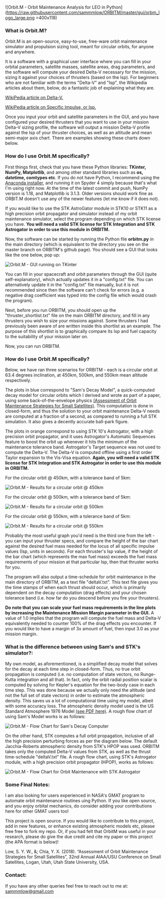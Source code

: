 ![Orbit.M - Orbit Maintenance Analysis for LEO in Python](https://raw.githubusercontent.com/sammmlow/ORBITM/master/gui/orbm_logo_large.png =400x118)

### What is Orbit.M?

Orbit.M is an open-source, easy-to-use, free-ware orbit maintenance simulator and propulsion sizing tool, meant for circular orbits, for anyone and anywhere.

It is a software with a graphical user interface where you can fill in your orbital parameters, satellite masses, satellite areas, drag parameters, and the software will compute your desired Delta-V necessary for the mission, sizing it against your choices of thrusters (based on the Isp). For beginners who are not familiar with the terms "Delta-V" and "Isp", the Wikipedia articles about them, below, do a fantastic job of explaining what they are.

[WikiPedia article on Delta-V.](https://en.wikipedia.org/wiki/Delta-v)

[WikiPedia article on Specific Impulse, or Isp.](https://en.wikipedia.org/wiki/Specific_impulse)

Once you input your orbit and satellite parameters in the GUI, and you have configured your desired thrusters that you want to use in your mission Delta-V sizing profile, the software will output a mission Delta-V profile against the Isp of your thruster choices, as well as an altitude and mean semi-major axis chart. There are examples showing these charts down below.

### How do I use Orbit.M specifically?

First things first, check that you have these Python libraries: **TKinter, NumPy, Matplotlib**, and among other standard libraries such as **os, datetime, comtypes etc**. If you do not have Python, I recommend using the [Anaconda installer](https://www.anaconda.com/), and running it on Spyder 4 simply because that's what I'm using right now. At the time of the latest commit and push, NumPy version is 1.18, and Matplotlib is 3.1.3. Older versions should work fine as ORBIT.M doesn't use any of the newer features (let me know if it does not).

If you would like to use the STK AstroGator module in STK10 or STK11 as a high precision orbit propagator and simulator instead of my orbit maintenance simulator, select the program depending on which STK license you have. **You will need a valid STK license for STK Integration and STK Astrogator in order to use this module in ORBITM.**

Now, the software can be started by running the Python file **orbitm.py** in the main directory (which is equivalent to the directory you see on the master branch on ORBITM's github page). You should see a GUI that looks like the one below, pop up:

![Orbit.M - GUI running on TKinter](https://raw.githubusercontent.com/sammmlow/ORBITM/master/gui/orbm_screenshot.png)

You can fill in your spacecraft and orbit parameters through the GUI (quite self-explanatory), which actually updates it in a "config.txt" file. You can alternatively update it in the "config.txt" file manually, but it is not recommended since then the software can't check for errors (e.g. a negative drag coefficient was typed into the config file which would crash the program).

Next, before you run ORBITM, you should open up the "thruster_shortlist.txt" file on the main ORBITM directory, and fill in any thrusters you wish to size your missions against. Some thrusters I had previously been aware of are written inside this shortlist as an example. The purpose of this shortlist is to graphically compare its Isp and fuel capacity to the suitability of your mission later on.

Now, you can run ORBITM.

### How do I use Orbit.M specifically?

Below, we have ran three scenarios for ORBITM - each is a circular orbit at 63.4 degrees inclination, at 450km, 500km, and 550km mean altitude respectively.

The plots in blue correspond to "Sam's Decay Model", a quick-computed decay model for circular orbits which I derived and wrote as part of a paper, using some back-of-the-envelope physics [(Assessment of Orbit Maintenance Strategies for Small Satellites)](https://digitalcommons.usu.edu/smallsat/2018/all2018/364/). This computation is done in closed-form, and thus the solution to your orbit maintenance Delta-V needs are computed at a fraction of a second, as compared to running a full STK simulation. It also gives a decently accurate ball-park figure.

The plots in orange correspond to using STK 10's Astrogator, with a high precision orbit propagator, and it uses Astrogator's Automatic Sequences feature to boost the orbit up whenever it hits the minimum of the maintenance tolerance band. Astrogator's Target sequence was not used to compute the Delta-V. The Delta-V is computed offline using a first order Taylor expansion to the Vis-Visa equation. **Again, you will need a valid STK license for STK Integration and STK Astrogator in order to use this module in ORBITM.**

For the circular orbit @ 450km, with a tolerance band of 5km:

![Orbit.M - Results for a circular orbit @ 450km](https://raw.githubusercontent.com/sammmlow/ORBITM/master/gui/orbm_outp_450km.png)

For the circular orbit @ 500km, with a tolerance band of 5km:

![Orbit.M - Results for a circular orbit @ 500km](https://raw.githubusercontent.com/sammmlow/ORBITM/master/gui/orbm_outp_500km.png)

For the circular orbit @ 550km, with a tolerance band of 5km:

![Orbit.M - Results for a circular orbit @ 550km](https://raw.githubusercontent.com/sammmlow/ORBITM/master/gui/orbm_outp_550km.png)

Probably the most useful graph you'd need is the third one from the left - you can input your thruster specs, and compare the height of the bar chart against the desired fuel mass needed for the locus of all specific impulse values (Isp, units in seconds). For each thruster's Isp value, if the height of the bar chart (which represents the max fuel mass) exceeds the fuel mass requirements of your mission at that particular Isp, then that thruster works for you.

The program will also output a time-schedule for orbit maintenance in the main directory of ORBITM, as a text file "deltaV.txt". This text file gives you the time stamps of when each thrust should occur, which is primarily dependent on the decay computation (drag effects) and your chosen tolerance band (i.e. how far do you descend before you fire your thrusters).

**Do note that you can scale your fuel mass requirements in the line plots by increasing the Maintenance Mission Margin parameter in the GUI.** A value of 1.0 implies that the program will compute the fuel mass and Delta-V equivalently needed to counter 100% of the drag effects you encounter. If you would like to have a margin of 3x amount of fuel, then input 3.0 as your mission margin.

### What is the difference between using Sam's and STK's simulator?:

My own model, as aforementioned, is a simplified decay model that solves for the decay at each time step in closed-form. Thus, no true orbit propagation is computed (i.e. no computation of state vectors, no Runge-Kutta integration and all that). In fact, only the orbit radial position scalar is computed by solving for Kepler's equation for the two-body case in each time step. This was done because we actually only need the altitude (and not the full set of state vectors) in order to estimate the atmospheric density. This saves us a lot of computational time using my model, albeit with some accuracy loss. The atmospheric density model used is the US Standard Atmosphere 1976 Model [(see PDF here)](https://github.com/sammmlow/ORBITM/blob/master/docs/USSA1976.pdf). A rough flow chart of using Sam's Model works is as follows:

![Orbit.M - Flow Chart for Sam's Decay Computer](https://raw.githubusercontent.com/sammmlow/ORBITM/master/gui/orbm_flowchart_sams.png)

On the other hand, STK computes a full orbit propagation, inclusive of all the high precision perturbing forces as per the diagram below. The default Jacchia-Roberts atmospheric density from STK's HPOP was used. ORBITM takes only the computed Delta-V values from STK, as well as the thrust time-schedule "deltaV.txt" file. A rough flow chart, using STK's Astrogator module, with a high precision orbit propagator (HPOP), works as follows:

![Orbit.M - Flow Chart for Orbit Maintenance with STK Astrogator](https://raw.githubusercontent.com/sammmlow/ORBITM/master/gui/orbm_flowchart_stk.png)

### Some Final Notes:

I am also looking for users experienced in NASA's GMAT program to automate orbit maintenance routines uing Python. If you like open source, and you enjoy orbital mechanics, do consider adding your contributions here for other GMAT users too!

This project is open source. If you would like to contribute to this project, add in new features, or enhance existing atmospheric models etc, please free free to fork my repo. Or, if you had felt that OrbitM was useful in your research, please do give the due credit and cite my paper or this project (the APA format is below)!

Low, S. Y. W., &; Chia, Y. X. (2018). “Assessment of Orbit Maintenance Strategies for Small Satellites”, 32nd Annual AIAA/USU Conference on Small Satellites, Logan, Utah, Utah State University, USA.

### Contact:

If you have any other queries feel free to reach out to me at:
sammmlow@gmail.com
